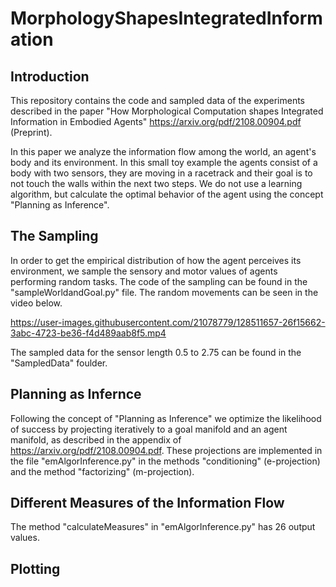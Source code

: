 # MorphologyShapesIntegratedInformation
## Introduction
This repository contains the code and sampled data of the experiments described in the paper "How Morphological Computation shapes Integrated Information in Embodied Agents" https://arxiv.org/pdf/2108.00904.pdf (Preprint). 

In this paper we analyze the information flow among the world, an agent's body and its environment. In this small toy example the agents consist of a body with two sensors, they are moving in a racetrack and their goal is to not touch the walls within the next two steps. We do not use a learning algorithm, but calculate the optimal behavior of the agent using the concept "Planning as Inference".  

## The Sampling

In order to get the empirical distribution of how the agent perceives its environment, we sample the sensory and motor values of agents performing random tasks. The code of the sampling can be found in the "sampleWorldandGoal.py" file. The random movements can be seen in the video below.  

https://user-images.githubusercontent.com/21078779/128511657-26f15662-3abc-4723-be36-f4d489aab8f5.mp4

The sampled data for the sensor length 0.5 to 2.75 can be found in the "SampledData" foulder. 

## Planning as Infernce

Following the concept of "Planning as Inference" we optimize the likelihood of success by projecting iteratively to a goal manifold and an agent manifold, as described in the appendix of https://arxiv.org/pdf/2108.00904.pdf. These projections are implemented in the file "emAlgorInference.py" in the methods 
"conditioning" (e-projection) and the method "factorizing" (m-projection).

## Different Measures of the Information Flow

The method "calculateMeasures" in "emAlgorInference.py" has 26 output values. 

## Plotting


